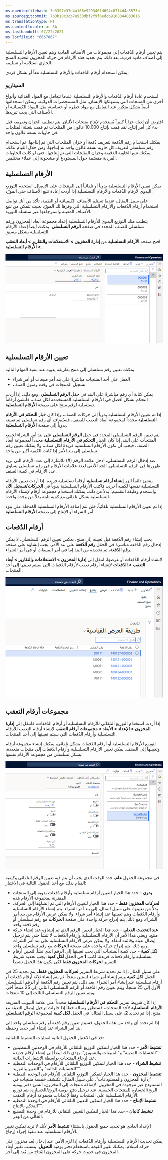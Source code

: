 ```yaml
---
ms.openlocfilehash: 3e3397e37d4a166e9293401d694c87f4d4a5573b
ms.sourcegitcommit: 7b3b18c3cb7e930dbf2f9f6edcb9108044033616
ms.translationtype: HT
ms.contentlocale: ar-SA
ms.lasthandoff: 07/22/2021
ms.locfileid: "6667867"
---
```

يتم تعيين أرقام الدُفعات إلى مجموعات من الأصناف المادية ويتم تعيين الأرقام التسلسلية إلى أصناف مادية فردية. بعد ذلك، يتم تحديد هذه الأرقام في حركة المخزون لتحديد المنتج الجاري استلامه أو تسليمه.

يمكن استخدام أرقام الدُفعات والأرقام التسلسلية معاً أو بشكل فردي.

### <a name="scenario"></a>السيناريو 

تُستخدم عادةً أرقام الدُفعات والأرقام التسلسلية عندما تتعامل مع المواد الغذائية وأنواع أخرى من المنتجات التي يستهلكها الإنسان، مثل المستحضرات الدوائية. ويمكن استخدامها أيضاً بشكل متكرر عند التعامل مع مواد خطرة أو حساسة، مثل المواد الكيميائية أو الأصناف التي يجب تبريدها.

افترض أن لديك خزاناً كبيراً يُستخدم لإنتاج منتجات الألبان. يتم تنظيف الخزان وتفريغه قبل بدء كل أمر إنتاج. لقد قمت بإنتاج 10,000 غالون من المثلجات ثم قمت بتعبئة المثلجات في حاويات بسعة غالون واحد.

يمكنك استخدام رقم الدُفعة لتعريف دُفعة أو خزان المثلجات التي تم إنتاجها، ثم استخدام رقم تسلسلي لتعريف كل حاوية بسعة غالون واحد تم إنتاجها. ومن خلال القيام بذلك، يمكنك تتبع الحاوية الدقيقة وخزان المثلجات التي تم إنتاجها، حتى لو كانت الحاويات الفردية مقسّمة حول المستودع أو مشحونة إلى عملاء مختلفين.

## <a name="serial-numbers"></a>الأرقام التسلسلية 

يمكن تعيين الأرقام التسلسلية يدوياً أو تلقائياً إلى المنتجات على الإيصال. استخدم التوزيع اليدوي لأرقام الدُفعات والأرقام التسلسلية إذا أردت إعادة تتبع الأصناف حتى المورّد. 

على سبيل المثال، عندما تستلم الأصناف الكيميائية أو الطبية، تأكد من أنك تواصل استخدام أرقام الدُفعات والأرقام التسلسلية التي وفرها لك المورّد بحيث تتمكن من تتبع الأصناف المعيبة واسترجاعها عبر سلسلة التوريد.

يتطلب منك التوزيع اليدوي للأرقام التسلسلية إعداد مجموعة أبعاد المخزون ورقم تسلسلي للصنف المحدد في صفحة **الرقم التسلسلي**. يمكنك أيضاً إعداد الأرقام التسلسلية بشكل مسبق.

افتح صفحة **الأرقام التسلسلية** من **إدارة المخزون > الاستعلامات والتقارير > أبعاد التعقب > الأرقام التسلسلية**.
 
![لقطة شاشة للصنف الأول على صفحة الأرقام التسلسلية.](../media/serial-numbers.png)

## <a name="assign-serial-numbers"></a>تعيين الأرقام التسلسلية 

يمكنك تعيين رقم تسلسلي إلى منتج بطريقة يدوية عند تنفيذ المهام التالية:

- العمل على أحد المنتجات مباشرةً على بند أمر مبيعات أو أمر شراء
- تسجيل المنتجات في وقت وصول الصنف

يمكن كتابة أي رقم مباشرةً على البند في حقل **الرقم التسلسلي**. ومع ذلك، إذا أردت التحكم بشكل أفضل في الأرقام التسلسلية المستخدمة لكل صنف، فأنشئ أرقاماً تسلسلية لرقم منتج على صفحة **الأرقام التسلسلية**.

إذا تم تعيين الأرقام التسلسلية يدوياً إلى حركات الصنف، وإذا كان خيار **التحكم في الأرقام التسلسلية** محدداً لمجموعة أبعاد التعقب للصنف، فسيُضاف أي رقم تسلسلي تم تعيينه يدوياً إلى صفحة **الأرقام التسلسلية**.

يتم تعيين الرقم التسلسلي المحدد في حقل **الرقم التسلسلي** على بند أمر الشراء لجميع المنتجات على البند. إذا كان الخيار **التحكم في الأرقام التسلسلية** محدداً لمجموعة أبعاد الصنف، فيجب أن تكون الأرقام التسلسلية فريدة لكل صنف، ولا يمكنك تعيين رقم تسلسلي إلى بند الأمر إذا كانت الكمية أكبر من واحد.

عند إدخال الرقم التسلسلي، أدخل علامة الرقم (#) للإشارة إلى عدد الأرقام التي تريد ظهورها في الرقم التسلسلي. الحد الأدنى لعدد علامات الأرقام في رقم تسلسلي يساوي عدد الأرقام في كمية الصنف.

ينشئ دائماً الزر **إنشاء أرقام تسلسلية** أرقاماً تسلسلية فريدة. إذا أردت تعيين الأرقام التسلسلية نفسها لكميه أخرى، فاكتب الأرقام التسلسلية يدوياً في **الحركات/تسجيل الآن** واستخدم وظيفة التقسيم. بدلاً من ذلك، يمكنك استخدام مجموعة أرقام لإنشاء الأرقام التسلسلية بشكل تلقائي مع كمية ثابتة بدلاً من وحدة واحدة.

إذا تم تعيين الأرقام التسلسلية تلقائياً، فلن تتم إضافة الأرقام التسلسلية المُدخلة على بنود أمر الشراء أو الإنتاج إلى صفحة **الأرقام التسلسلية**.

## <a name="batch-numbers"></a>أرقام الدُفعات 

يجب إنشاء رقم الدُفعة قبل تعيينه إلى منتج. بعكس تعيين الرقم التسلسلي، لا يمكن إدخال رقم الدُفعة مباشرة في الحقل **رقم الدُفعة** على بند الأمر. يجب إنشاؤه على صفحة **رقم الدُفعة**، ثم تحديده من البند إما في أمر المبيعات أو في أمر الشراء.

لإنشاء أرقام الدُفعات أو عرضها، انتقل إلى **إدارة المخزون > الاستعلامات والتقارير > أبعاد التعقب > الدُفعات** لإنشاء أرقام تعقب لأرقام الدُفعات التي سيتم تعيينها إلى أحد المنتجات.
 
![لقطة شاشة لقائمة الدُفعات على صفحة الدُفعات.](../media/batches-1.png)

## <a name="tracking-number-groups"></a>مجموعات أرقام التعقب 

إذا أردت استخدام التوزيع التلقائي للأرقام التسلسلية أو أرقام الدُفعات، فانتقل إلى **إدارة المخزون > الإعداد > الأبعاد > مجموعات أرقام التعقب** لإنشاء أرقام التعقب للأرقام التسلسلية وأرقام الدُفعات التي سيتم تعيينها إلى أحد المنتجات.

لتوزيع الأرقام التسلسلية أو أرقام الدُفعات بشكل تلقائي، يمكنك إنشاء مجموعة أرقام وتعيينها إلى الصنف. يمكن تعيين الأرقام التسلسلية وأرقام الدُفعات إلى منتجات متعددة، بشكل تسلسلي من مجموعة الأرقام نفسها.
 
[![لقطة شاشة لصفحة مجموعات أرقام التعقب.](../media/track-number-groups.png)](../media/track-number-groups.png#lightbox)

في مجموعة الحقول **عام**، حدد الوقت الذي يجب أن يتم فيه تعيين الرقم التلقائي وكيفية القيام بذلك مع أخذ الحقول التالية في الاعتبار:

- **يدوي** - حدد هذا الخيار لتعيين أرقام تسلسلية وأرقام دُفعات يدوية إلى المنتجات المقترنة بمجموعة الأرقام هذه.
- **لحركات المخزون فقط** - حدد هذا الخيار لتعيين الأرقام التي تم إنشاؤها إلى الحركة، بدلاً من تعيينها، على سبيل المثال، إلى بند أمر الشراء. يتم إنشاء الأرقام التسلسلية وأرقام الدُفعات ويتم تعيينها عند إنشاء أمر شراء. ولا يمكن عرض الأرقام من بند أمر الشراء. ومع ذلك، يتم إدراج حركة واحدة على صفحة **الحركات** مع رقم تسلسلي أو رقم دُفعة واحد.
- **عند التحديث الفعلي** - حدد هذا الخيار لتعيين الرقم الذي تم إنشاؤه عند إنشاء حركة منتج. ويعني هذا الأمر أن الأرقام التسلسلية وأرقام الدُفعات لا تنشأ حتى يتم ترحيل إيصال تعبئة وقائمة انتقاء. ولا يمكن عرض الأرقام التسلسلية على بند أمر الشراء. ومع ذلك، يتم إدراج حركة واحدة على صفحة **الحركات** مع رقم تسلسلي واحد.
- **لكل كمية** - حدد كمية المنتجات التي يجب تعيينها إلى الرقم الذي نشأ. لتعيين أرقام تسلسلية وأرقام دُفعات فريدة، اكتب **1** في الحقل **لكل كمية**. يجب تحديد شريط التمرير **لحركات المخزون فقط** لكي يكون هذا الحقل نشطاً.

على سبيل المثال، إذا تم تحديد شريط التمرير **لحركات المخزون فقط**، يتم تحديد 25 في الحقل **لكل كمية** ويتم إنشاء أمر شراء لستين منتجاً، ثم يتم إنشاء ثلاثة أرقام دُفعات أو أرقام تسلسلية عند إنشاء أمر الشراء. بعد ذلك، يتم تعيين رقم الدُفعة أو الرقم التسلسلي الأول إلى 25 منتجاً، ويتم تعيين رقم الدُفعة أو الرقم التسلسلي الثاني إلى 25 منتجاً آخر، ويتم تعيين الرقم التسلسلي الثالث إلى 10 منتجات.

إذا كان شريط تمرير **التحكم في الأرقام التسلسلية** محدداً على علامة التبويب السريعة **الأرقام التسلسلية** لأحد المنتجات، فستظهر رسالة خطأ إذا حاولت ترحيل إيصال التعبئة مع منتج، إذا تم تحديد **2**، على سبيل المثال، في الحقل **لكل كمية** لمجموعة **الرقم التسلسلي**. 

إذا لم تحدد أي واحد من هذه الحقول، فسيتم تعيين رقم دُفعة أو رقم تسلسلي واحد إلى بند أمر الشراء عند إنشاء أمر جديد وحفظه.

خذ في الاعتبار الحقول التالية لعمليات التنشيط التلقائية:

- **تنشيط الأمر** - حدد هذا الخيار لتمكين التوزيع التلقائي للأرقام في الوحدتين النمطيتين "الحسابات المدينة" و"المبيعات والتسويق". يؤدي ذلك أيضاً إلى إنشاء أرقام جديدة عند إرجاع المنتجات بواسطة الإشعارات الدائنة.
- **تنشيط الشراء** - حدد هذا الخيار لتمكين التوزيع التلقائي للأرقام في الوحدات النمطية "الحسابات الدائنة" و"التدبير والتوريد".
- **تنشيط المخزون** - حدد هذا الخيار لتمكين التوزيع التلقائي للأرقام في الوحدة النمطية "إدارة المخزون والمستودعات". على سبيل المثال، تكتشف خمسة منتجات في المستودع غير موجودة في المخزون. لإضافة منتجات إلى المخزون، أنشئ دفتر يومية الربح/الخسارة للمنتجات الخمسة. عند ترحيل دفتر يومية الربح/الخسارة، يتم توزيع الأرقام التسلسلية على المنتجات وفقاً لإعدادات مجموعة أرقام التعقب.
- **تنشيط الإنتاج** - حدد هذا الخيار لتمكين التعيين التلقائي للأرقام في الوحدة النمطية "التحكم بالإنتاج".
- **تنشيط كانبان** - حدد هذا الخيار لتمكين التعيين التلقائي للأرقام في وحدة التصنيع الخالي من الهدر.‬

الإعداد العادي هو تحديد جميع الحقول باستثناء **تنشيط الأمر** لأنك لا تريد تمكين تغيير الأرقام التسلسلية عند تنفيذ إجراء إرجاع.

يمكن تحديث الأرقام التسلسلية وأرقام الدُفعات إذا لزم الأمر. عند إدخال بُعد مخزون على حركة استلام، يمكنك تغيير القيمة باستخدام دفتر يومية **التحويل**. يتسبب تغيير أبعاد المخزون في حدوث حركة على المخزون المُتاح من بُعد إلى آخر.

